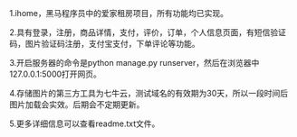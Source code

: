 1.ihome，黑马程序员中的爱家租房项目，所有功能均已实现。


2.具有登录，注册，商品详情，支付，评价，订单，个人信息页面，有短信验证码，图片验证码注册，支付宝支付，下单评论等功能。


3.开启服务器的命令是python manage.py runserver，然后在浏览器中127.0.0.1:5000打开网页。


4.存储图片的第三方工具为七牛云，测试域名的有效期为30天，所以一段时间后图片加载会实效。后期会不定期更新。


5.更多详细信息可以查看readme.txt文件。

